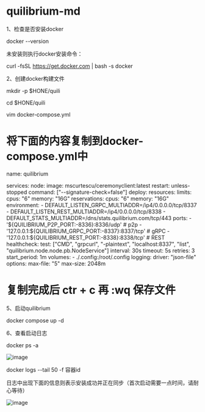 # quilibrium-md
1、检查是否安装docker

docker --version

未安装则执行docker安装命令：

curl -fsSL https://get.docker.com | bash -s docker

2、创建docker构建文件

mkdir -p $HONE/quili

cd $HONE/quili

vim docker-compose.yml

# 将下面的内容复制到docker-compose.yml中

name: quilibrium

services:
  node:
    image: mscurtescu/ceremonyclient:latest
    restart: unless-stopped
    command: ["--signature-check=false"]
    deploy:
      resources:
        limits:
          cpus: "6"
          memory: "16G"
        reservations:
          cpus: "6"
          memory: "16G"
    environment:
      - DEFAULT_LISTEN_GRPC_MULTIADDR=/ip4/0.0.0.0/tcp/8337
      - DEFAULT_LISTEN_REST_MULTIADDR=/ip4/0.0.0.0/tcp/8338
      - DEFAULT_STATS_MULTIADDR=/dns/stats.quilibrium.com/tcp/443
    ports:
      - '${QUILIBRIUM_P2P_PORT:-8336}:8336/udp' # p2p
      - '127.0.0.1:${QUILIBRIUM_GRPC_PORT:-8337}:8337/tcp' # gRPC
      - '127.0.0.1:${QUILIBRIUM_REST_PORT:-8338}:8338/tcp' # REST
    healthcheck:
      test: ["CMD", "grpcurl", "-plaintext", "localhost:8337", "list", "quilibrium.node.node.pb.NodeService"]
      interval: 30s
      timeout: 5s
      retries: 3
      start_period: 1m
    volumes:
      - ./.config:/root/.config
    logging:
      driver: "json-file"
      options:
        max-file: "5"
        max-size: 2048m

# 复制完成后 ctr + c 再 :wq  保存文件

5、启动quilibrium

docker compose up -d

6、查看启动日志

docker ps -a

![image](https://github.com/user-attachments/assets/e7a12ce0-585e-4a29-a220-525303295e83)

docker logs --tail 50 -f 容器id

日志中出现下面的信息则表示安装成功并正在同步（首次启动需要一点时间，请耐心等待）

![image](https://github.com/user-attachments/assets/a6a01e5d-0d6f-408e-aabc-b7a928810d8b)

